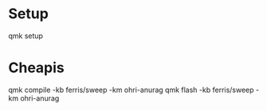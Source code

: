 # Setup
qmk setup

# Cheapis
qmk compile -kb ferris/sweep -km ohri-anurag
qmk flash -kb ferris/sweep -km ohri-anurag
